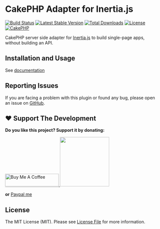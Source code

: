 # CakePHP Adapter for Inertia.js

[![Build Status](https://travis-ci.com/ishanvyas22/cakephp-inertiajs.svg?branch=master)](https://travis-ci.com/ishanvyas22/cakephp-inertiajs)
[![Latest Stable Version](https://poser.pugx.org/ishanvyas22/cakephp-inertiajs/v)](//packagist.org/packages/ishanvyas22/cakephp-inertiajs)
[![Total Downloads](https://poser.pugx.org/ishanvyas22/cakephp-inertiajs/downloads)](//packagist.org/packages/ishanvyas22/cakephp-inertiajs)
[![License](https://poser.pugx.org/ishanvyas22/cakephp-inertiajs/license)](//packagist.org/packages/ishanvyas22/cakephp-inertiajs)
[![CakePHP](https://img.shields.io/badge/cakephp-%3E%3D%203.5.0-red?logo=cakephp)](https://book.cakephp.org/3/en/index.html)

CakePHP server side adapter for [Inertia.js](https://inertiajs.com/) to build single-page apps, without building an API.

## Installation and Usage

See [documentation](docs/README.md)

## Reporting Issues

If you are facing a problem with this plugin or found any bug, please open an issue on [GitHub](/ishanvyas22/cakephp-inertiajs/issues).

## ❤️  Support The Development

**Do you like this project? Support it by donating:**

<a href="https://www.buymeacoffee.com/ishanvyas" target="_blank">
    <img src="https://www.buymeacoffee.com/assets/img/custom_images/purple_img.png" alt="Buy Me A Coffee" style="height: 41px !important;width: 174px !important;box-shadow: 0px 3px 2px 0px rgba(190, 190, 190, 0.5) !important;-webkit-box-shadow: 0px 3px 2px 0px rgba(190, 190, 190, 0.5) !important;" >
</a>

<a href="https://www.patreon.com/ishanvyas">
    <img src="https://c5.patreon.com/external/logo/become_a_patron_button@2x.png" width="160">
</a>

**or** [Paypal me](https://paypal.me/IshanVyas?locale.x=en_GB)

## License
The MIT License (MIT). Please see [License File](LICENSE.md) for more information.
